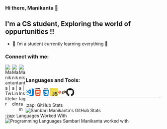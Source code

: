 ### Hi there, Manikanta 👋

## I'm a CS student, Exploring the world of oppurtunities !!

- 🌱 I’m a student currently learning everything 🤣

### Connect with me:

<!--
[<img align="left" alt="codeSTACKr.com" width="22px" src="https://raw.githubusercontent.com/iconic/open-iconic/master/svg/globe.svg" />][website]-->

[<img align="left" alt="Manikanta | Twitter" width="22px" src="https://cdn.jsdelivr.net/npm/simple-icons@v3/icons/twitter.svg" />][twitter]
[<img align="left" alt="Manikanta | LinkedIn" width="22px" src="https://cdn.jsdelivr.net/npm/simple-icons@v3/icons/linkedin.svg" />][linkedin]
[<img align="left" alt="Manikanta | Instagram" width="22px" src="https://cdn.jsdelivr.net/npm/simple-icons@v3/icons/instagram.svg" />][instagram]

<br />

### Languages and Tools:

<img align="left" alt="Visual Studio Code" width="26px" src="https://raw.githubusercontent.com/github/explore/80688e429a7d4ef2fca1e82350fe8e3517d3494d/topics/visual-studio-code/visual-studio-code.png" />
<img align="left" alt="HTML5" width="26px" src="https://raw.githubusercontent.com/github/explore/80688e429a7d4ef2fca1e82350fe8e3517d3494d/topics/html/html.png" />
<img align="left" alt="CSS3" width="26px" src="https://raw.githubusercontent.com/github/explore/80688e429a7d4ef2fca1e82350fe8e3517d3494d/topics/css/css.png" />
<img align="left" alt="JavaScript" width="26px" src="https://raw.githubusercontent.com/github/explore/80688e429a7d4ef2fca1e82350fe8e3517d3494d/topics/javascript/javascript.png" />
<img align="left" alt="Git" width="26px" src="https://raw.githubusercontent.com/github/explore/80688e429a7d4ef2fca1e82350fe8e3517d3494d/topics/git/git.png" />
<img align="left" alt="GitHub" width="26px" src="https://raw.githubusercontent.com/github/explore/78df643247d429f6cc873026c0622819ad797942/topics/github/github.png" />

<br />

<!--
[<img align="left" alt="Terminal" width="26px" src="https://raw.githubusercontent.com/github/explore/80688e429a7d4ef2fca1e82350fe8e3517d3494d/topics/terminal/terminal.png" />]-->

---
<!--<details>-->
  <summary>:zap: GitHub Stats</summary>

  <img align="left" alt="Sambari Manikanta's GitHub Stats" src="https://github-readme-stats.vercel.app/api?username=SambariManikanta09&show_icons=true&hide_border=true" />
<br />
 <summary>:zap: Languages Worked With </summary> 
 
 <img align="left" alt="Programming Languages Sambari Manikanta worked with" src="https://github-readme-stats.vercel.app/api/top-langs/?username=SambariManikanta09&layout=compact" />

<!--</details>-->

<!--Original Video link: https://youtu.be/ECuqb5Tv9qI-->


[twitter]: https://twitter.com/MANIKAN86870970/
[instagram]: https://www.instagram.com/sambarapumanikanta/
[linkedin]: https://www.linkedin.com/in/sambarimanikanta/
